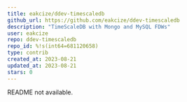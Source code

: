 ```yaml
---
title: eakcize/ddev-timescaledb
github_url: https://github.com/eakcize/ddev-timescaledb
description: "TimeScaleDB with Mongo and MySQL FDWs"
user: eakcize
repo: ddev-timescaledb
repo_id: %!s(int64=681120658)
type: contrib
created_at: 2023-08-21
updated_at: 2023-08-21
stars: 0
---
```


README not available.
